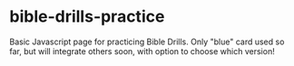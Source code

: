 # bible-drills-practice

Basic Javascript page for practicing Bible Drills. Only "blue" card used so far, but will integrate others soon, with option to choose which version!
